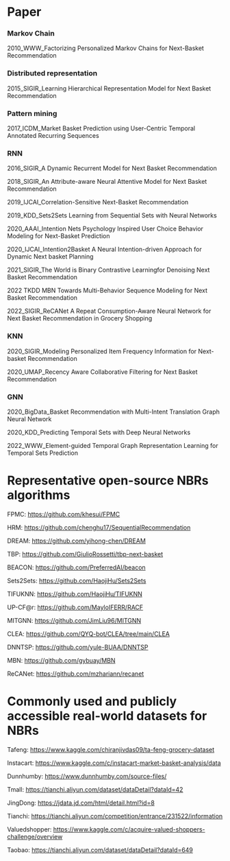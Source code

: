 # Paper

### Markov Chain
2010_WWW_Factorizing Personalized Markov Chains for Next-Basket Recommendation

### Distributed representation
2015_SIGIR_Learning Hierarchical Representation Model for Next Basket Recommendation

### Pattern mining
2017_ICDM_Market Basket Prediction using User-Centric Temporal Annotated Recurring Sequences

### RNN
2016_SIGIR_A Dynamic Recurrent Model for Next Basket Recommendation

2018_SIGIR_An Attribute-aware Neural Attentive Model for Next Basket Recommendation

2019_IJCAI_Correlation-Sensitive Next-Basket Recommendation 

2019_KDD_Sets2Sets Learning from Sequential Sets with Neural Networks

2020_AAAI_Intention Nets Psychology Inspired User Choice Behavior Modeling for Next-Basket Prediction

2020_IJCAI_Intention2Basket A Neural Intention-driven Approach for Dynamic Next basket Planning

2021_SIGIR_The World is Binary Contrastive Learningfor Denoising Next Basket Recommendation

2022 TKDD MBN Towards Multi-Behavior Sequence Modeling for Next Basket Recommendation

2022_SIGIR_ReCANet A Repeat Consumption-Aware Neural Network for Next Basket Recommendation in Grocery Shopping

### KNN
2020_SIGIR_Modeling Personalized Item Frequency Information for Next-basket Recommendation

2020_UMAP_Recency Aware Collaborative Filtering for Next Basket Recommendation

### GNN
2020_BigData_Basket Recommendation with Multi-Intent Translation Graph Neural Network

2020_KDD_Predicting Temporal Sets with Deep Neural Networks

2022_WWW_Element-guided Temporal Graph Representation Learning for Temporal Sets Prediction



# Representative open-source NBRs algorithms

FPMC: https://github.com/khesui/FPMC

HRM: https://github.com/chenghu17/SequentialRecommendation

DREAM: https://github.com/yihong-chen/DREAM

TBP: https://github.com/GiulioRossetti/tbp-next-basket

BEACON: https://github.com/PreferredAI/beacon

Sets2Sets: https://github.com/HaojiHu/Sets2Sets

TIFUKNN: https://github.com/HaojiHu/TIFUKNN

UP-CF@r: https://github.com/MayloIFERR/RACF

MITGNN: https://github.com/JimLiu96/MITGNN

CLEA: https://github.com/QYQ-bot/CLEA/tree/main/CLEA

DNNTSP: https://github.com/yule-BUAA/DNNTSP

MBN: https://github.com/gybuay/MBN

ReCANet: https://github.com/mzhariann/recanet



# Commonly used and publicly accessible real-world datasets for NBRs
Tafeng: https://www.kaggle.com/chiranjivdas09/ta-feng-grocery-dataset

Instacart: https://www.kaggle.com/c/instacart-market-basket-analysis/data

Dunnhumby: https://www.dunnhumby.com/source-files/

Tmall: https://tianchi.aliyun.com/dataset/dataDetail?dataId=42

JingDong: https://jdata.jd.com/html/detail.html?id=8

Tianchi: https://tianchi.aliyun.com/competition/entrance/231522/information

Valuedshopper: https://www.kaggle.com/c/acquire-valued-shoppers-challenge/overview

Taobao: https://tianchi.aliyun.com/dataset/dataDetail?dataId=649

